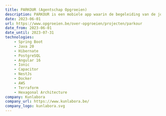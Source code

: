 ```yaml
---
title: PARKOUR (Agentschap Opgroeien)
description: PARKOUR is een mobiele app waarin de begeleiding van de jongere centraal staat. De jongere bepaald zelf hoe zijn traject er uit ziet, welke doelen er gesteld worden en wie er deel uit maakt van zijn/haar team.
date: 2023-06-01
url: https://www.opgroeien.be/over-opgroeien/projecten/parkour
date_from: 2023-06-01
date_until: 2023-07-31
technologies:
    - Spring Boot
    - Java 20
    - Hibernate
    - PostgreSQL
    - Angular 16
    - Ionic
    - Capacitor
    - NestJs
    - Docker
    - AWS
    - Terraform
    - Hexagonal Architecture
company: Kunlabora
company_url: https://www.kunlabora.be/
company_logo: kunlabora.svg
---
```

